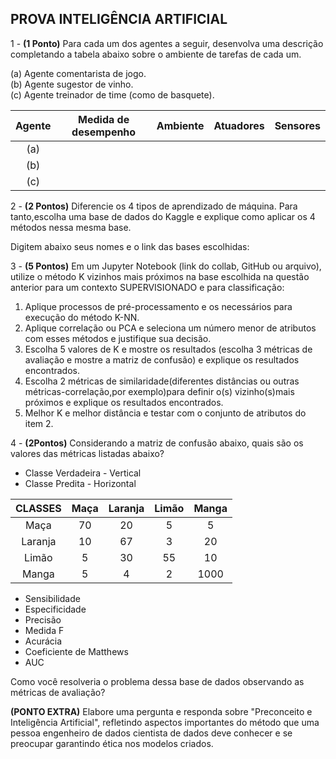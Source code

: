 ## PROVA INTELIGÊNCIA ARTIFICIAL

1 - **(1 Ponto)** Para cada um dos agentes a seguir, desenvolva uma descrição
completando a tabela abaixo sobre o ambiente de tarefas de cada um.

(a) Agente comentarista de jogo. \
(b) Agente sugestor de vinho. \
(c) Agente treinador de time (como de basquete).

| **Agente** | Medida de desempenho | Ambiente | Atuadores | Sensores |
| :---: | :---: | :---: | :---: | :---: |
| (a)
| (b)
| (c)
 

2 - **(2 Pontos)** Diferencie os 4 tipos de aprendizado de máquina. Para tanto,escolha
uma base de dados do Kaggle e explique como aplicar os 4 métodos nessa mesma
base.

Digitem abaixo seus nomes e o link das bases escolhidas:

3 - **(5 Pontos)** Em um Jupyter Notebook (link do collab, GitHub ou arquivo), utilize o método K vizinhos mais próximos na base escolhida na questão anterior para um
contexto SUPERVISIONADO e para classificação:

1. Aplique processos de pré-processamento e os necessários para execução do método K-NN.
2. Aplique correlação ou PCA e seleciona um número menor de atributos com esses métodos e justifique sua decisão.
3. Escolha 5 valores de K e mostre os resultados (escolha 3 métricas de avaliação e mostre a matriz de confusão) e explique os resultados encontrados.
4. Escolha 2 métricas de similaridade(diferentes distâncias ou outras métricas-correlação,por exemplo)para definir o(s) vizinho(s)mais próximos e explique os resultados encontrados.
5. Melhor K e melhor distância e testar com o conjunto de atributos do item 2.

4 - **(2Pontos)** Considerando a matriz de confusão abaixo, quais são os valores das métricas listadas abaixo?

* Classe Verdadeira - Vertical
* Classe Predita - Horizontal

|	CLASSES |	Maça	| Laranja |	Limão |	Manga
| :---: | :---: | :---: | :---: | :---: |
|	Maça	| 70	| 20	| 5	| 5 |
|	Laranja	| 10 | 67 |	3	| 20 |
|	Limão |	5	| 30 | 55 |	10 |
|	Manga |	5	| 4	| 2	| 1000 |

* Sensibilidade
* Especificidade
* Precisão
* Medida F
* Acurácia
* Coeficiente de Matthews
* AUC

Como você resolveria o problema dessa base de dados observando as métricas de
avaliação?

**(PONTO EXTRA)** Elabore uma pergunta e responda sobre "Preconceito e Inteligência Artificial", refletindo aspectos importantes do método que uma pessoa engenheiro de dados cientista de dados deve conhecer e se preocupar garantindo ética nos modelos criados.



